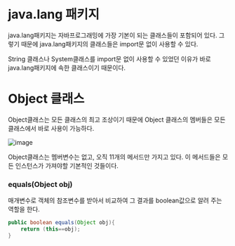 # java.lang 패키지

java.lang패키지는 자바프로그래밍에 가장 기본이 되는 클래스들이 포함되어 있다. 그렇기 때문에 java.lang패키지의 클래스들은 import문 없이 사용할 수 있다.

String 클래스나 System클래스를 import문 없이 사용할 수 있었던 이유가 바로 java.lang패키지에 속한 클래스이기 때문이다.

# Object 클래스

Object클래스는 모든 클래스의 최고 조상이기 때문에 Object 클래스의 멤버들은 모든 클래스에서 바로 사용이 가능하다.

![image](https://user-images.githubusercontent.com/65898555/180112731-5f132966-d91e-4476-9dfc-b1ef010fe848.png)

Object클래스는 멤버변수는 없고, 오직 11개의 메서드만 가지고 있다. 이 메서드들은 모든 인스턴스가 가져야할 기본적인 것들이다.

### equals(Object obj)

매개변수로 객체의 참조변수를 받아서 비교하여 그 결과를 boolean값으로 알려 주는 역할을 한다.

```java
public boolean equals(Object obj){
    return (this==obj);
}
```

